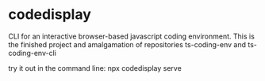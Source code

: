 # codedisplay
CLI for an interactive browser-based javascript coding environment.  This is the finished project and amalgamation of repositories ts-coding-env and ts-coding-env-cli 

try it out in the command line:
npx codedisplay serve
